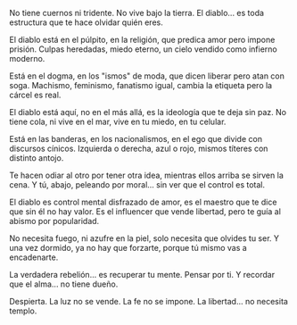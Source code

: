No tiene cuernos ni tridente.
No vive bajo la tierra.
El diablo...
es toda estructura que te hace olvidar quién eres.

El diablo está en el púlpito, en la religión,
que predica amor pero impone prisión.
Culpas heredadas, miedo eterno,
un cielo vendido como infierno moderno.

Está en el dogma, en los "ismos" de moda,
que dicen liberar pero atan con soga.
Machismo, feminismo, fanatismo igual,
cambia la etiqueta pero la cárcel es real.

El diablo está aquí, no en el más allá,
es la ideología que te deja sin paz.
No tiene cola, ni vive en el mar,
vive en tu miedo, en tu celular.

Está en las banderas, en los nacionalismos,
en el ego que divide con discursos cínicos.
Izquierda o derecha, azul o rojo,
mismos títeres con distinto antojo.

Te hacen odiar al otro por tener otra idea,
mientras ellos arriba se sirven la cena.
Y tú, abajo, peleando por moral...
sin ver que el control es total.

El diablo es control mental disfrazado de amor,
es el maestro que te dice que sin él no hay valor.
Es el influencer que vende libertad,
pero te guía al abismo por popularidad.

No necesita fuego, ni azufre en la piel,
solo necesita que olvides tu ser.
Y una vez dormido, ya no hay que forzarte,
porque tú mismo vas a encadenarte.

La verdadera rebelión...
es recuperar tu mente.
Pensar por ti.
Y recordar que el alma... no tiene dueño.

Despierta.
La luz no se vende.
La fe no se impone.
La libertad... no necesita templo.
